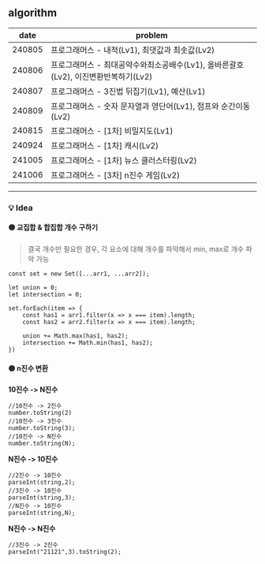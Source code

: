 ## algorithm

| date   | problem                                                                            |
| ------ | ---------------------------------------------------------------------------------- |
| 240805 | 프로그래머스 - 내적(Lv1), 최댓값과 최솟값(Lv2)                                     |
| 240806 | 프로그래머스 - 최대공약수와최소공배수(Lv1), 올바른괄호(Lv2), 이진변환반복하기(Lv2) |
| 240807 | 프로그래머스 - 3진법 뒤집기(Lv1), 예산(Lv1)                                        |
| 240809 | 프로그래머스 - 숫자 문자열과 영단어(Lv1), 점프와 순간이동(Lv2)                     |
| 240815 | 프로그래머스 - [1차] 비밀지도(Lv1)                                                 |
| 240924 | 프로그래머스 - [1차] 캐시(Lv2)                                                     |
| 241005 | 프로그래머스 - [1차] 뉴스 클러스터링(Lv2)                                          |
| 241006 | 프로그래머스 - [3차] n진수 게임(Lv2)                                               |

---

### 💡 Idea

#### 🟡 교집합 & 합집합 개수 구하기

> 결국 개수만 필요한 경우, 각 요소에 대해 개수를 파악해서 min, max로 개수 파악 가능

```
const set = new Set([...arr1, ...arr2]);

let union = 0;
let intersection = 0;

set.forEach(item => {
    const has1 = arr1.filter(x => x === item).length;
    const has2 = arr2.filter(x => x === item).length;

    union += Math.max(has1, has2);
    intersection += Math.min(has1, has2);
})

```

#### 🟡 n진수 변환

**10진수 -> N진수**

```
//10진수 -> 2진수
number.toString(2)
//10진수 -> 3진수
number.toString(3);
//10진수 -> N진수
number.toString(N);
```

**N진수 -> 10진수**

```
//2진수 -> 10진수
parseInt(string,2);
//3진수 -> 10진수
parseInt(string,3);
//N진수 -> 10진수
parseInt(string,N);
```

**N진수 -> N진수**

```
//3진수 -> 2진수
parseInt("21121",3).toString(2);
```
